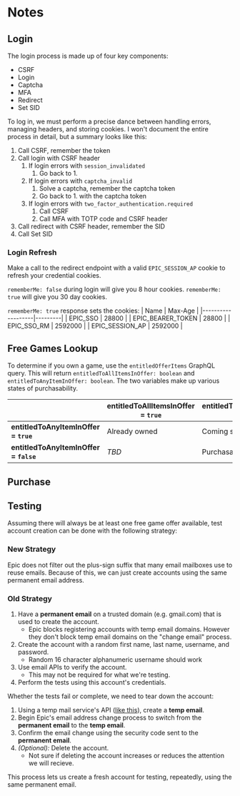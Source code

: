# Notes

## Login

The login process is made up of four key components:

- CSRF
- Login
- Captcha
- MFA
- Redirect
- Set SID

To log in, we must perform a precise dance between handling errors, managing headers, and storing cookies. I won't document the entire process in detail, but a summary looks like this:

1. Call CSRF, remember the token
1. Call login with CSRF header
    1. If login errors with `session_invalidated`
        1. Go back to 1.
    1. If login errors with `captcha_invalid`
        1. Solve a captcha, remember the captcha token
        1. Go back to 1. with the captcha token
    1. If login errors with `two_factor_authentication.required`
        1. Call CSRF
        1. Call MFA with TOTP code and CSRF header
1. Call redirect with CSRF header, remember the SID
1. Call Set SID

### Login Refresh

Make a call to the redirect endpoint with a valid `EPIC_SESSION_AP` cookie to refresh your credential cookies.

`rememberMe: false` during login will give you 8 hour cookies. `rememberMe: true` will give you 30 day cookies.

`rememberMe: true` response sets the cookies:
| Name              | Max-Age |
|-------------------|---------|
| EPIC_SSO          | 28800   |
| EPIC_BEARER_TOKEN | 28800   |
| EPIC_SSO_RM       | 2592000 |
| EPIC_SESSION_AP   | 2592000 |

## Free Games Lookup

To determine if you own a game, use the `entitledOfferItems` GraphQL query. This will return `entitledToAllItemsInOffer: boolean` and `entitledToAnyItemInOffer: boolean`. The two variables make up various states of purchasability.

|                                        | entitledToAllItemsInOffer = `true` | entitledToAllItemsInOffer = `false` |
|----------------------------------------|------------------------------------|-------------------------------------|
| **entitledToAnyItemInOffer = `true`**  | Already owned                      | Coming soon                         |
| **entitledToAnyItemInOffer = `false`** | *TBD*                              | Purchasable                         |

## Purchase

## Testing

Assuming there will always be at least one free game offer available, test account creation can be done with the following strategy:

### New Strategy

Epic does not filter out the plus-sign suffix that many email mailboxes use to reuse emails. Because of this, we can just create accounts using the same permanent email address.

### Old Strategy

1. Have a **permanent email** on a trusted domain (e.g. gmail.com) that is used to create the account.
    - Epic blocks registering accounts with temp email domains. However they don't block temp email domains on the "change email" process.
1. Create the account with a random first name, last name, username, and password.
    - Random 16 character alphanumeric username should work
1. Use email APIs to verify the account.
    - This may not be required for what we're testing.
1. Perform the tests using this account's credentials.

Whether the tests fail or complete, we need to tear down the account:

1. Using a temp mail service's API ([like this](https://rapidapi.com/Privatix/api/temp-mail)), create a **temp email**.
2. Begin Epic's email address change process to switch from the **permanent email** to the **temp email**.
3. Confirm the email change using the security code sent to the **permanent email**.
4. *(Optional):* Delete the account.
    - Not sure if deleting the account increases or reduces the attention we will recieve.

This process lets us create a fresh account for testing, repeatedly, using the same permanent email.
